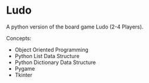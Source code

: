 # Ludo
A python version of the board game Ludo (2-4 Players).

Concepts: 
- Object Oriented Programming 
- Python List Data Structure
- Python Dictionary Data Structure
- Pygame
- Tkinter
